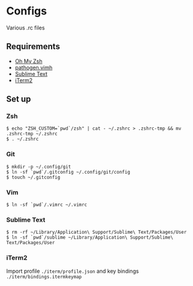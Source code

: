 # Configs

Various .rc files

## Requirements

* [Oh My Zsh](https://ohmyz.sh/)
* [pathogen.vimh](https://github.com/tpope/vim-pathogen)
* [Sublime Text](https://www.sublimetext.com/)
* [iTerm2](https://iterm2.com/)

## Set up

### Zsh

    $ echo "ZSH_CUSTOM=`pwd`/zsh" | cat - ~/.zshrc > .zshrc-tmp && mv .zshrc-tmp ~/.zshrc
    $ . ~/.zshrc

### Git

    $ mkdir -p ~/.config/git
    $ ln -sf `pwd`/.gitconfig ~/.config/git/config
    $ touch ~/.gitconfig

### Vim

    $ ln -sf `pwd`/.vimrc ~/.vimrc


### Sublime Text

    $ rm -rf ~/Library/Application\ Support/Sublime\ Text/Packages/User
    $ ln -sf `pwd`/sublime ~/Library/Application\ Support/Sublime\ Text/Packages/User

### iTerm2

Import profile `./iterm/profile.json` and key bindings `./iterm/bindings.itermkeymap`
